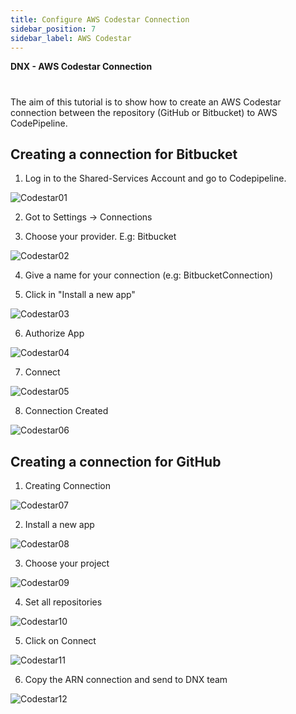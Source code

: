```yaml
---
title: Configure AWS Codestar Connection
sidebar_position: 7
sidebar_label: AWS Codestar
---
```


**DNX - AWS Codestar Connection**

#
The aim of this tutorial is to show how to create an AWS Codestar connection between the repository (GitHub or Bitbucket) to AWS CodePipeline.



## **Creating a connection for Bitbucket**

1. Log in to the Shared-Services Account and go to Codepipeline.

![Codestar01](/assets/images/Codestar/Codestar_01.png)

2. Got to Settings → Connections


3. Choose your provider. E.g: Bitbucket

![Codestar02](/assets/images/Codestar/Codestar_02.png)

4. Give a name for your connection (e.g: BitbucketConnection)

5. Click in &quot;Install a new app&quot;

![Codestar03](/assets/images/Codestar/Codestar_03.png)

6. Authorize App

![Codestar04](/assets/images/Codestar/Codestar_04.png)

7. Connect

![Codestar05](/assets/images/Codestar/Codestar_05.png)

8. Connection Created

![Codestar06](/assets/images/Codestar/Codestar_06.png)


## **Creating a connection for GitHub**

1. Creating Connection

![Codestar07](/assets/images/Codestar/Codestar_07.png)

2. Install a new app

![Codestar08](/assets/images/Codestar/Codestar_08.png)

3. Choose your project

![Codestar09](/assets/images/Codestar/Codestar_09.png)

4. Set all repositories

![Codestar10](/assets/images/Codestar/Codestar_10.png)

5. Click on Connect

![Codestar11](/assets/images/Codestar/Codestar_11.png)

6. Copy the ARN connection and send to DNX team

![Codestar12](/assets/images/Codestar/Codestar_12.png)
